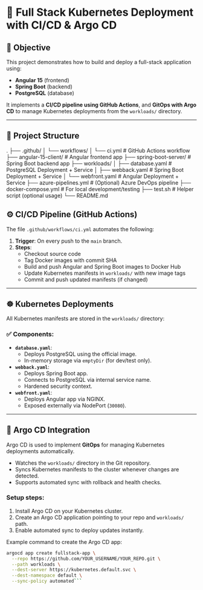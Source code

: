 # 🚀 Full Stack Kubernetes Deployment with CI/CD & Argo CD

## 🎯 Objective

This project demonstrates how to build and deploy a full-stack application using:

- **Angular 15** (frontend)
- **Spring Boot** (backend)
- **PostgreSQL** (database)

It implements a **CI/CD pipeline using GitHub Actions**, and **GitOps with Argo CD** to manage Kubernetes deployments from the `workloads/` directory.

---

## 🧭 Project Structure

.
├── .github/
│ └── workflows/
│ └── ci.yml # GitHub Actions workflow
├── angular-15-client/ # Angular frontend app
├── spring-boot-server/ # Spring Boot backend app
├── workloads/
│ ├── database.yaml # PostgreSQL Deployment + Service
│ ├── webback.yaml # Spring Boot Deployment + Service
│ └── webfront.yaml # Angular Deployment + Service
├── azure-pipelines.yml # (Optional) Azure DevOps pipeline
├── docker-compose.yml # For local development/testing
├── test.sh # Helper script (optional usage)
└── README.md

## ⚙️ CI/CD Pipeline (GitHub Actions)

The file `.github/workflows/ci.yml` automates the following:

1. **Trigger**: On every push to the `main` branch.
2. **Steps**:
   - Checkout source code
   - Tag Docker images with commit SHA
   - Build and push Angular and Spring Boot images to Docker Hub
   - Update Kubernetes manifests in `workloads/` with new image tags
   - Commit and push updated manifests (if changed)

---

## ☸️ Kubernetes Deployments

All Kubernetes manifests are stored in the `workloads/` directory:

### ✅ Components:
- **`database.yaml`**:
  - Deploys PostgreSQL using the official image.
  - In-memory storage via `emptyDir` (for dev/test only).
- **`webback.yaml`**:
  - Deploys Spring Boot app.
  - Connects to PostgreSQL via internal service name.
  - Hardened security context.
- **`webfront.yaml`**:
  - Deploys Angular app via NGINX.
  - Exposed externally via NodePort (`30080`).

---

## 🚀 Argo CD Integration

Argo CD is used to implement **GitOps** for managing Kubernetes deployments automatically.

- Watches the `workloads/` directory in the Git repository.
- Syncs Kubernetes manifests to the cluster whenever changes are detected.
- Supports automated sync with rollback and health checks.

### Setup steps:
1. Install Argo CD on your Kubernetes cluster.
2. Create an Argo CD application pointing to your repo and `workloads/` path.
3. Enable automated sync to deploy updates instantly.

Example command to create the Argo CD app:

```bash
argocd app create fullstack-app \
  --repo https://github.com/YOUR_USERNAME/YOUR_REPO.git \
  --path workloads \
  --dest-server https://kubernetes.default.svc \
  --dest-namespace default \
  --sync-policy automated```


